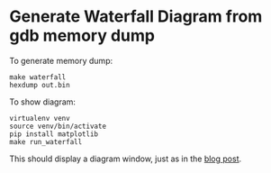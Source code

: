 # Generate Waterfall Diagram from gdb memory dump

To generate memory dump:
```
make waterfall
hexdump out.bin
```

To show diagram:
```
virtualenv venv
source venv/bin/activate
pip install matplotlib
make run_waterfall
```

This should display a diagram window, just as in the [blog post](https://steffen.ronalter.de/2018/12/02/commandline-gdb).
